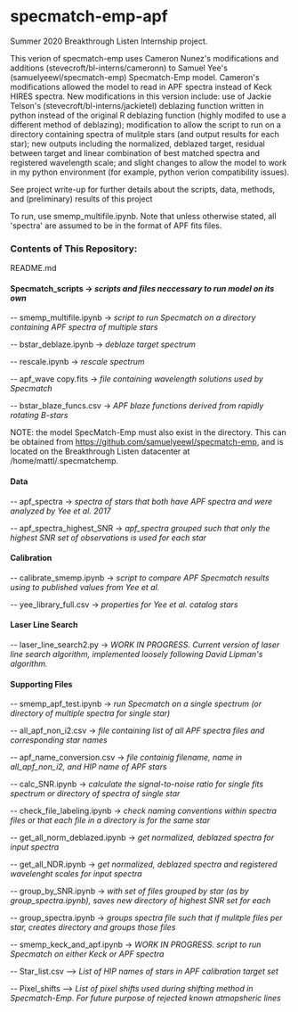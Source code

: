 # specmatch-emp-apf
Summer 2020 Breakthrough Listen Internship project.

This verion of specmatch-emp uses Cameron Nunez's modifications and additions (stevecroft/bl-interns/cameronn) to Samuel Yee's (samuelyeewl/specmatch-emp) Specmatch-Emp model.
Cameron's modifications allowed the model to read in APF spectra instead of Keck HIRES spectra.
New modifications in this version include: use of Jackie Telson's (stevecroft/bl-interns/jackietel) deblazing function written in python instead of the original R deblazing function (highly modifed to use a different method of deblazing); modification to allow the script to run on a directory containing spectra of mulitple stars (and output results for each star); new outputs including the normalized, deblazed target, residual between target and linear combination of best matched spectra and registered wavelength scale;  and slight changes to allow the model to work in my python environment (for example, python verion compatibility issues).

See project write-up for further details about the scripts, data, methods, and (preliminary) results of this project

To run, use smemp_multifile.ipynb. Note that unless otherwise stated, all 'spectra' are assumed to be in the format of APF fits files. 

### Contents of This Repository:

README.md

#### Specmatch_scripts -> *scripts and files neccessary to run model on its own*

-- smemp_multifile.ipynb  -> *script to run Specmatch on a directory containing APF spectra of multiple stars*
  
-- bstar_deblaze.ipynb  -> *deblaze target spectrum*
  
-- rescale.ipynb -> *rescale spectrum*
  
-- apf_wave copy.fits  -> *file containing wavelength solutions used by Specmatch*

-- bstar_blaze_funcs.csv -> *APF blaze functions derived from rapidly rotating B-stars*

NOTE: the model SpecMatch-Emp must also exist in the directory. This can be obtained from https://github.com/samuelyeewl/specmatch-emp, and is located on the Breakthrough Listen datacenter at /home/mattl/.specmatchemp. 
  
#### Data 

-- apf_spectra -> *spectra of stars that both have APF spectra and were analyzed by Yee et al. 2017*
  
-- apf_spectra_highest_SNR -> *apf_spectra grouped such that only the highest SNR set of observations is used for each star*

#### Calibration

-- calibrate_smemp.ipynb -> *script to compare APF Specmatch results using to published values from Yee et al.*
  
-- yee_library_full.csv -> *properties for Yee et al. catalog stars*

#### Laser Line Search

-- laser_line_search2.py -> *WORK IN PROGRESS. Current version of laser line search algorithm, implemented loosely following David Lipman's algorithm.*
  
#### Supporting Files

-- smemp_apf_test.ipynb -> *run Specmatch on a single spectrum (or directory of multiple spectra for single star)*

-- all_apf_non_i2.csv -> *file containing list of all APF spectra files and corresponding star names*

-- apf_name_conversion.csv -> *file containig filename, name in all_apf_non_i2, and HIP name of APF stars*
  
-- calc_SNR.ipynb -> *calculate the signal-to-noise ratio for single fits spectrum or directory of spectra of single star*
  
-- check_file_labeling.ipynb -> *check naming conventions within spectra files or that each file in a directory is for the same star*
  
-- get_all_norm_deblazed.ipynb -> *get normalized, deblazed spectra for input spectra*

-- get_all_NDR.ipynb -> *get normalized, deblazed spectra and registered wavelenght scales for input spectra*
  
-- group_by_SNR.ipynb -> *with set of files grouped by star (as by group_spectra.ipynb), saves new directory of highest SNR set for each*
  
-- group_spectra.ipynb -> *groups spectra file such that if mulitple files per star, creates directory and groups those files*
  
-- smemp_keck_and_apf.ipynb -> *WORK IN PROGRESS. script to run Specmatch on either Keck or APF spectra*
  
-- Star_list.csv --> *List of HIP names of stars in APF calibration target set*  

-- Pixel_shifts --> *List of pixel shifts used during shifting method in Specmatch-Emp. For future purpose of rejected known atmopsheric lines*
  
